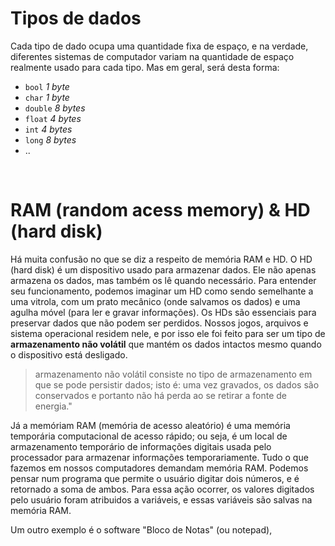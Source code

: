 # Tipos de dados 
Cada tipo de dado ocupa uma quantidade fixa de espaço, e na verdade, diferentes sistemas de computador variam na quantidade de espaço realmente usado para cada tipo. Mas em geral, será desta forma:
- `bool`    _1 byte_
- `char`    _1 byte_
- `double`  _8 bytes_
- `float`   _4 bytes_
- `int`     _4 bytes_
- `long`    _8 bytes_
- ..

</br>

# RAM (random acess memory) & HD (hard disk) 
Há muita confusão no que se diz a respeito de memória RAM e HD. 
O HD (hard disk) é um dispositivo usado para armazenar dados. Ele não apenas armazena os dados, mas também os lê quando necessário. Para entender seu funcionamento, podemos imaginar um HD como sendo semelhante a uma vitrola, com um prato mecânico (onde salvamos os dados) e uma agulha móvel (para ler e gravar informações).
Os HDs são essenciais para preservar dados que não podem ser perdidos. Nossos jogos, arquivos e sistema operacional residem nele, e por isso ele foi feito para ser um tipo de __armazenamento não volátil__ que mantém os dados intactos mesmo quando o dispositivo está desligado.
>  armazenamento não volátil consiste no tipo de armazenamento em que se pode persistir dados; isto é: uma vez gravados, os dados são conservados e portanto não há perda ao se retirar a fonte de energia."

Já a memóriam RAM (memória de acesso aleatório) é uma memória temporária computacional de acesso rápido; ou seja, é um local de armazenamento temporário de informações digitais usada pelo processador para armazenar informações temporariamente. Tudo o que fazemos em nossos computadores demandam memória RAM. 
Podemos pensar num programa que permite o usuário digitar dois números, e é retornado a soma de ambos. Para essa ação ocorrer, os valores digitados pelo usuário foram atribuidos a variáveis, e essas variáveis são salvas na memória RAM.

Um outro exemplo é o software "Bloco de Notas" (ou notepad),
